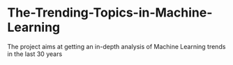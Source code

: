 # The-Trending-Topics-in-Machine-Learning
The project aims at getting an in-depth analysis of Machine Learning trends in the last 30 years
